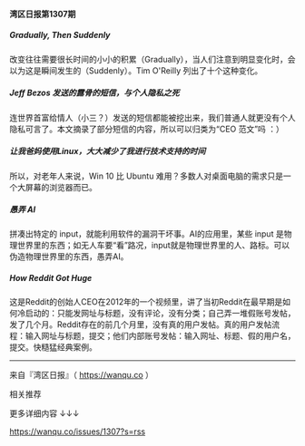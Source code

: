 #### 湾区日报第1307期

##### Gradually, Then Suddenly

改变往往需要很长时间的小小的积累（Gradually），当人们注意到明显变化时，会以为这是瞬间发生的（Suddenly）。Tim O'Reilly 列出了十个这种变化。

##### Jeff Bezos 发送的露骨的短信，与个人隐私之死

连世界首富给情人（小三？）发送的短信都能被挖出来，我们普通人就更没有个人隐私可言了。本文摘录了部分短信的内容，所以可以归类为“CEO 范文”吗 ：）

##### 让我爸妈使用Linux，大大减少了我进行技术支持的时间

所以，对老年人来说，Win 10 比 Ubuntu 难用？多数人对桌面电脑的需求只是一个大屏幕的浏览器而已。

##### 愚弄 AI

拼凑出特定的 input，就能利用软件的漏洞干坏事。AI的应用里，某些 input 是物理世界里的东西；如无人车要“看”路况，input就是物理世界里的人、路标。可以伪造物理世界里的东西，愚弄AI。

##### How Reddit Got Huge

这是Reddit的创始人CEO在2012年的一个视频里，讲了当初Reddit在最早期是如何冷启动的：只能发网址与标题，没有评论，没有分类；自己弄一堆假账号发帖，发了几个月。Reddit存在的前几个月里，没有真的用户发帖。真的用户发帖流程：输入网址与标题，提交；他们内部账号发帖：输入网址、标题、假的用户名，提交。快糙猛经典案例。

------

来自『湾区日报』（ <https://wanqu.co> ）

相关推荐

更多详细内容 ↓↓↓

https://wanqu.co/issues/1307?s=rss
